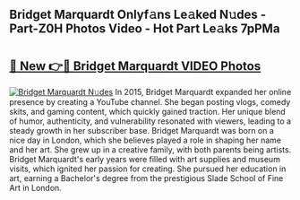 ## Bridget Marquardt Onlyf𝚊ns Le𝚊ked N𝚞des - Part-Z0H Photos Video - Hot Part Le𝚊ks 7pPMa

# <h2><a href="http://ab28228.deff.icu/?id=Bridget+Marquardt">🔗 New 👉🔴 Bridget Marquardt VIDEO Photos</a></h2>

[![Bridget Marquardt N𝚞des](https://i.imgur.com/rIISA9y.gif)](http://ab28228.deff.icu/?id=Bridget+Marquardt)
In 2015, Bridget Marquardt expanded her online presence by creating a YouTube channel. She began posting vlogs, comedy skits, and gaming content, which quickly gained traction. Her unique blend of humor, authenticity, and vulnerability resonated with viewers, leading to a steady growth in her subscriber base. Bridget Marquardt was born on a nice day in London, which she believes played a role in shaping her name and her art. She grew up in a creative family, with both parents being artists. Bridget Marquardt's early years were filled with art supplies and museum visits, which ignited her passion for creating. She pursued her education in art, earning a Bachelor's degree from the prestigious Slade School of Fine Art in London.

